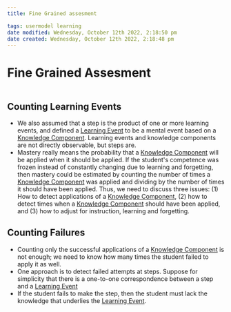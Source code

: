 ```yaml
---
title: Fine Grained assesment

tags: usermodel learning
date modified: Wednesday, October 12th 2022, 2:18:50 pm
date created: Wednesday, October 12th 2022, 2:18:48 pm
---
```


# Fine Grained Assesment
```toc
```

## Counting Learning Events
- We also assumed that a step is the product of one or more learning events, and defined a [Learning Event](Learning%20Event.md) to be a mental event based on a [Knowledge Component](Knowledge%20Component.md). Learning events and knowledge components are not directly observable, but steps are.
- Mastery really means the probability that a [Knowledge Component](Knowledge%20Component.md) will be applied when it should be applied. If the student's competence was frozen instead of constantly changing due to learning and forgetting, then mastery could be estimated by counting the number of times a [Knowledge Component](Knowledge%20Component.md) was applied and dividing by the number of times it should have been applied. Thus, we need to discuss three issues: (1) How to detect applications of a [Knowledge Component](Knowledge%20Component.md), (2) how to detect times when a [Knowledge Component](Knowledge%20Component.md) should have been applied, and (3) how to adjust for instruction, learning and forgetting.

## Counting Failures
- Counting only the successful applications of a [Knowledge Component](Knowledge%20Component.md) is not enough; we need to know how many times the student failed to apply it as well.
- One approach is to detect failed attempts at steps. Suppose for simplicity that there is a one-to-one correspondence between a step and a [Learning Event](Learning%20Event.md)
- If the student fails to make the step, then the student must lack the knowledge that underlies the [Learning Event](Learning%20Event.md).


